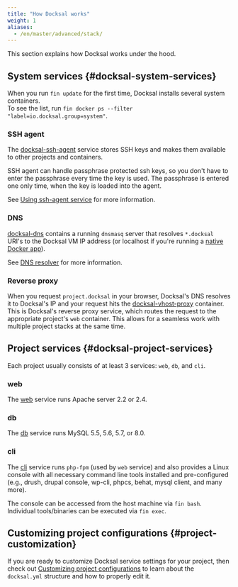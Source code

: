 ```yaml
---
title: "How Docksal works"
weight: 1
aliases:
  - /en/master/advanced/stack/
---
```



This section explains how Docksal works under the hood.

## System services {#docksal-system-services}

When you run `fin update` for the first time, Docksal installs several system containers.  
To see the list, run `fin docker ps --filter "label=io.docksal.group=system"`.

### SSH agent

The [docksal-ssh-agent](https://github.com/docksal/service-ssh-agent) service stores SSH keys and makes them available 
to other projects and containers.

SSH agent can handle passphrase protected ssh keys, so you don't have to enter the passphrase every time the key is used. 
The passphrase is entered one only time, when the key is loaded into the agent.

See [Using ssh-agent service](/core/system-ssh-agent/) for more information. 

### DNS

[docksal-dns](https://github.com/docksal/service-dns) contains a running `dnsmasq` server that resolves `*.docksal` URI's 
to the Docksal VM IP address (or localhost if you're running a [native Docker app](/getting-started/docker-modes/)).

See [DNS resolver](/core/system-dns/) for more information.

### Reverse proxy

When you request `project.docksal` in your browser, Docksal's DNS resolves it to Docksal's IP and your request hits the 
[docksal-vhost-proxy](https://github.com/docksal/service-vhost-proxy) container. 
This is Docksal's reverse proxy service, which routes the request to the appropriate project's `web` container. 
This allows for a seamless work with multiple project stacks at the same time.

## Project services {#docksal-project-services}

Each project usually consists of at least 3 services: `web`, `db`, and `cli`.

### web

The [web](https://github.com/docksal/service-web) service runs Apache server 2.2 or 2.4.

### db

The [db](https://github.com/docksal/service-db) service runs MySQL 5.5, 5.6, 5.7, or 8.0.

### cli

The [cli](https://github.com/docksal/service-cli) service runs `php-fpm` (used by `web` service) and also provides 
a Linux console with all necessary command line tools installed and pre-configured 
(e.g., drush, drupal console, wp-cli, phpcs, behat, mysql client, and many more).

The console can be accessed from the host machine via `fin bash`. Individual tools/binaries can be executed via `fin exec`.

## Customizing project configurations {#project-customization}

If you are ready to customize Docksal service settings for your project, then check out [Customizing project configurations](/stack/config/)
to learn about the `docksal.yml` structure and how to properly edit it.
